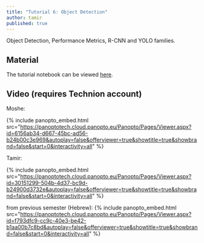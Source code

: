 ```yaml
---
title: "Tutorial 6: Object Detection"
author: tamir
published: true
---
```


Object Detection, Performance Metrics, R-CNN and YOLO families.

## Material

The tutorial notebook can be viewed [here](https://nbviewer.org/github/vistalab-technion/cs236781-tutorials/blob/master/t06-%20Object%20detection/tutorial6-OD.ipynb?flush_cache=true).

## Video (requires Technion account)


Moshe:

{% include panopto_embed.html src="https://panoptotech.cloud.panopto.eu/Panopto/Pages/Viewer.aspx?id=6156ab34-d667-45bc-ad56-b24b00c3e969&autoplay=false&offerviewer=true&showtitle=true&showbrand=false&start=0&interactivity=all" %}



Tamir:

{% include panopto_embed.html src="https://panoptotech.cloud.panopto.eu/Panopto/Pages/Viewer.aspx?id=30151299-504b-4d37-bc9d-b24900d3732e&autoplay=false&offerviewer=true&showtitle=true&showbrand=false&start=0&interactivity=all" %}


from previous semester (Hebrew):
{% include panopto_embed.html src="https://panoptotech.cloud.panopto.eu/Panopto/Pages/Viewer.aspx?id=f793dfc9-cc9c-40e3-be42-b1aa00b7c8bd&autoplay=false&offerviewer=true&showtitle=true&showbrand=false&start=0&interactivity=all" %}

